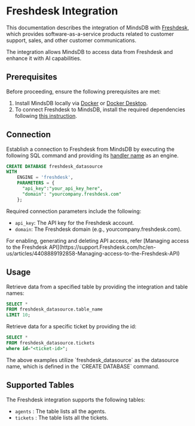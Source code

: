 # Freshdesk Integration

This documentation describes the integration of MindsDB with [Freshdesk](https://www.Freshdesk.com/), which provides software-as-a-service products related to customer support, sales, and other customer communications.

The integration allows MindsDB to access data from Freshdesk and enhance it with AI capabilities.

## Prerequisites

Before proceeding, ensure the following prerequisites are met:

1. Install MindsDB locally via [Docker](https://docs.mindsdb.com/setup/self-hosted/docker) or [Docker Desktop](https://docs.mindsdb.com/setup/self-hosted/docker-desktop).
2. To connect Freshdesk to MindsDB, install the required dependencies following [this instruction](https://docs.mindsdb.com/setup/self-hosted/docker#install-dependencies).

## Connection

Establish a connection to Freshdesk from MindsDB by executing the following SQL command and providing its [handler name](https://github.com/mindsdb/mindsdb/tree/main/mindsdb/integrations/handlers/Freshdesk_handler) as an engine.

```sql
CREATE DATABASE freshdesk_datasource
WITH
    ENGINE = 'freshdesk',
    PARAMETERS = {
      "api_key":"your_api_key_here",
      "domain": "yourcompany.freshdesk.com"
    };
```

Required connection parameters include the following:

* `api_key`: The API key for the Freshdesk account.
* `domain`: The Freshdesk domain (e.g., yourcompany.freshdesk.com).

<Tip>
For enabling, generating and deleting API access, refer [Managing access to the Freshdesk API](https://support.Freshdesk.com/hc/en-us/articles/4408889192858-Managing-access-to-the-Freshdesk-API)
</Tip>

## Usage

Retrieve data from a specified table by providing the integration and table names:

```sql
SELECT *
FROM freshdesk_datasource.table_name
LIMIT 10;
```

Retrieve data for a specific ticket by providing the id:

```sql
SELECT *
FROM freshdesk_datasource.tickets
where id="<ticket-id>";
```


<Note>
The above examples utilize `freshdesk_datasource` as the datasource name, which is defined in the `CREATE DATABASE` command.
</Note>

## Supported Tables

The Freshdesk integration supports the following tables:

* `agents` : The table lists all the agents.
* `tickets` : The table lists all the tickets.